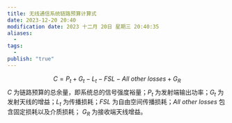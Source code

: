 ```yaml
---
title: 无线通信系统链路预算计算式
date: 2023-12-20 20:40
modification date: 2023 十二月 20日 星期三 20:40:35
aliases:
  - 
tags:
  - 
publish: "true"
---
```

$$
C=P_{t}+G_{t}-L_{t}-FSL-All\ other\ losses+G_{R}
$$
$C$ 为链路预算的总余量，即系统总的信号强度裕量；$P_{t}$ 为发射端输出功率；$G_{t}$ 为发射天线的增益；$L_{t}$ 为传播损耗；$FSL$ 为自由空间传播损耗；$All \ other \ losses$ 包含固定损耗以及介质损耗； $G_R$ 为接收端天线增益。
